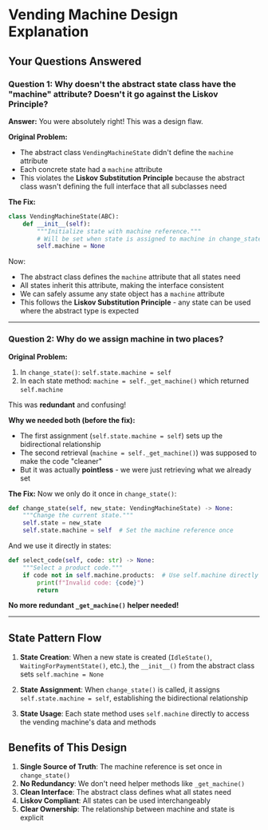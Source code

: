 # Vending Machine Design Explanation

## Your Questions Answered

### Question 1: Why doesn't the abstract state class have the "machine" attribute? Doesn't it go against the Liskov Principle?

**Answer:** You were absolutely right! This was a design flaw.

**Original Problem:**
- The abstract class `VendingMachineState` didn't define the `machine` attribute
- Each concrete state had a `machine` attribute
- This violates the **Liskov Substitution Principle** because the abstract class wasn't defining the full interface that all subclasses need

**The Fix:**
```python
class VendingMachineState(ABC):
    def __init__(self):
        """Initialize state with machine reference."""
        # Will be set when state is assigned to machine in change_state()
        self.machine = None
```

Now:
- The abstract class defines the `machine` attribute that all states need
- All states inherit this attribute, making the interface consistent
- We can safely assume any state object has a `machine` attribute
- This follows the **Liskov Substitution Principle** - any state can be used where the abstract type is expected

---

### Question 2: Why do we assign machine in two places?

**Original Problem:**
1. In `change_state()`: `self.state.machine = self`
2. In each state method: `machine = self._get_machine()` which returned `self.machine`

This was **redundant** and confusing!

**Why we needed both (before the fix):**
- The first assignment (`self.state.machine = self`) sets up the bidirectional relationship
- The second retrieval (`machine = self._get_machine()`) was supposed to make the code "cleaner" 
- But it was actually **pointless** - we were just retrieving what we already set

**The Fix:**
Now we only do it once in `change_state()`:
```python
def change_state(self, new_state: VendingMachineState) -> None:
    """Change the current state."""
    self.state = new_state
    self.state.machine = self  # Set the machine reference once
```

And we use it directly in states:
```python
def select_code(self, code: str) -> None:
    """Select a product code."""
    if code not in self.machine.products:  # Use self.machine directly
        print(f"Invalid code: {code}")
        return
```

**No more redundant `_get_machine()` helper needed!**

---

## State Pattern Flow

1. **State Creation**: When a new state is created (`IdleState()`, `WaitingForPaymentState()`, etc.), the `__init__()` from the abstract class sets `self.machine = None`

2. **State Assignment**: When `change_state()` is called, it assigns `self.state.machine = self`, establishing the bidirectional relationship

3. **State Usage**: Each state method uses `self.machine` directly to access the vending machine's data and methods

## Benefits of This Design

1. **Single Source of Truth**: The machine reference is set once in `change_state()`
2. **No Redundancy**: We don't need helper methods like `_get_machine()`
3. **Clean Interface**: The abstract class defines what all states need
4. **Liskov Compliant**: All states can be used interchangeably
5. **Clear Ownership**: The relationship between machine and state is explicit

